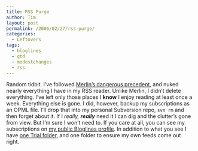 ```yaml
---
title: RSS Purge
author: Tim
layout: post
permalink: /2006/02/27/rss-purge/
categories:
  - Leftovers
tags:
  - bloglines
  - gtd
  - modestchanges
  - rss
---
```

Random tidbit. I&#8217;ve followed [Merlin&#8217;s dangerous precedent][1], and nuked nearly everything I have in my RSS reader. Unlike Merlin, I didn&#8217;t delete everything. I&#8217;ve left only those places I **know** I enjoy reading at least once a week. Everything else is gone. I did, however, backup my subscriptions as an OPML file. I&#8217;ll drop that into my personal Subversion repo, `svn rm` and then forget about it. If I *really, **really*** need it I can dig and the clutter&#8217;s gone from view. But I&#8217;m sure I won&#8217;t need to. If you care at all, you can see my subscriptions on [my public Bloglines profile][2]. In addition to what you see I have [one Trial folder][3], and one folder to ensure my own feeds come out right.

 [1]: http://www.43folders.com/2006/02/24/rss-features/
 [2]: http://www.bloglines.com/public/timshadel "Tim Shadel's blogroll"
 [3]: http://www.43folders.com/2005/10/14/too-many-rss-feeds-put-em-on-probation/ "Too many RSS feeds? Put ’em on probation"
